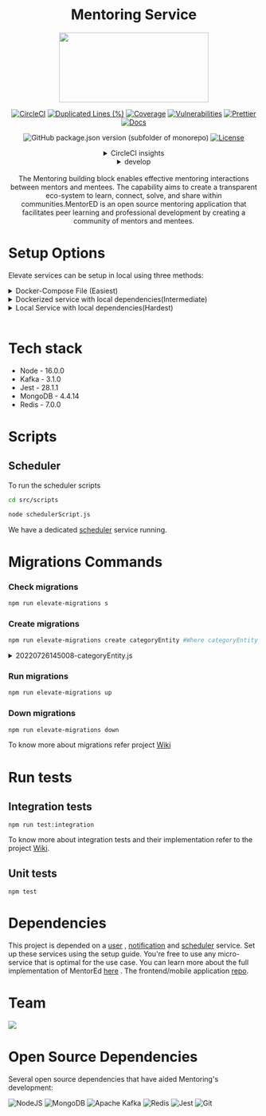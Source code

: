 <div align="center">

# Mentoring Service

<a href="https://shikshalokam.org/elevate/">
<img
    src="https://shikshalokam.org/wp-content/uploads/2021/06/elevate-logo.png"
    height="140"
    width="300"
  />
</a>

[![CircleCI](https://dl.circleci.com/status-badge/img/gh/ELEVATE-Project/mentoring/tree/master.svg?style=shield)](https://dl.circleci.com/status-badge/redirect/gh/ELEVATE-Project/mentoring/tree/master)
[![Duplicated Lines (%)](https://sonarcloud.io/api/project_badges/measure?project=ELEVATE-Project_mentoring&metric=duplicated_lines_density&branch=master)](https://sonarcloud.io/summary/new_code?id=ELEVATE-Project_mentoring)
[![Coverage](https://sonarcloud.io/api/project_badges/measure?project=ELEVATE-Project_mentoring&metric=coverage)](https://sonarcloud.io/summary/new_code?id=ELEVATE-Project_mentoring)
[![Vulnerabilities](https://sonarcloud.io/api/project_badges/measure?project=ELEVATE-Project_mentoring&metric=vulnerabilities)](https://sonarcloud.io/summary/new_code?id=ELEVATE-Project_mentoring)
[![Prettier](https://img.shields.io/badge/code_style-prettier-ff69b4.svg)](https://prettier.io)
[![Docs](https://img.shields.io/badge/Docs-success-informational)](https://elevate-docs.shikshalokam.org/mentorEd/intro)

![GitHub package.json version (subfolder of monorepo)](https://img.shields.io/github/package-json/v/ELEVATE-Project/mentoring?filename=src%2Fpackage.json)
[![License](https://img.shields.io/badge/license-MIT-blue.svg)](https://opensource.org/licenses/MIT)

<details><summary>CircleCI insights</summary>

[![CircleCI](https://dl.circleci.com/insights-snapshot/gh/ELEVATE-Project/mentoring/master/buil-and-test/badge.svg?window=30d)](https://app.circleci.com/insights/github/ELEVATE-Project/mentoring/workflows/buil-and-test/overview?branch=integration-testing&reporting-window=last-30-days&insights-snapshot=true)

</details>

<details><summary>develop</summary>

[![CircleCI](https://dl.circleci.com/status-badge/img/gh/ELEVATE-Project/mentoring/tree/develop.svg?style=shield)](https://dl.circleci.com/status-badge/redirect/gh/ELEVATE-Project/mentoring/tree/develop)
![GitHub package.json version (subfolder of monorepo)](https://img.shields.io/github/package-json/v/ELEVATE-Project/mentoring/develop?filename=src%2Fpackage.json)

[![CircleCI](https://dl.circleci.com/insights-snapshot/gh/ELEVATE-Project/mentoring/dev/buil-and-test/badge.svg?window=30d)](https://app.circleci.com/insights/github/ELEVATE-Project/mentoring/workflows/buil-and-test/overview?branch=develop&reporting-window=last-30-days&insights-snapshot=true)

[![Duplicated Lines (%)](https://sonarcloud.io/api/project_badges/measure?project=ELEVATE-Project_mentoring&metric=duplicated_lines_density&branch=develop)](https://sonarcloud.io/summary/new_code?id=ELEVATE-Project_mentoring)
[![Coverage](https://sonarcloud.io/api/project_badges/measure?project=ELEVATE-Project_mentoring&metric=coverage&branch=develop)](https://sonarcloud.io/summary/new_code?id=ELEVATE-Project_mentoring)
[![Vulnerabilities](https://sonarcloud.io/api/project_badges/measure?project=ELEVATE-Project_mentoring&metric=vulnerabilities&branch=develop)](https://sonarcloud.io/summary/new_code?id=ELEVATE-Project_mentoring)

</details>

</br>
The Mentoring building block enables effective mentoring interactions between mentors and mentees. The capability aims to create a transparent eco-system to learn, connect, solve, and share within communities.MentorED is an open source mentoring application that facilitates peer learning and professional development by creating a community of mentors and mentees.

</div>
<!-- [![CircleCI](https://dl.circleci.com/status-badge/img/gh/ELEVATE-Project/mentoring/tree/dev.svg?style=shield)](https://dl.circleci.com/status-badge/redirect/gh/ELEVATE-Project/mentoring/tree/dev)
[![Duplicated Lines (%)](https://sonarcloud.io/api/project_badges/measure?project=ELEVATE-Project_mentoring&metric=duplicated_lines_density&branch=master)](https://sonarcloud.io/summary/new_code?id=ELEVATE-Project_mentoring)
[![Vulnerabilities](https://sonarcloud.io/api/project_badges/measure?project=ELEVATE-Project_mentoring&metric=vulnerabilities)](https://sonarcloud.io/summary/new_code?id=ELEVATE-Project_mentoring)
<a href="https://shikshalokam.org/elevate/">
<img
    src="https://shikshalokam.org/wp-content/uploads/2021/06/elevate-logo.png"
    height="140"
    width="300"
   align="right"
  />
</a>
(Dev)
 -->

# Setup Options

Elevate services can be setup in local using three methods:

<details><summary>Docker-Compose File (Easiest)</summary>

## A. Docker-Compose

**Expectation**: Run all services simultaneously with a common **Docker-Compose** file.

### Steps

1.  Install **Docker** & **Docker-Compose**.
2.  Clone all elevate services into a common directory.
    ```
    ./ELEVATE/
    ├── mentoring
    ├── notification
    ├── scheduler
    └── user
    ```
3.  To create/start all containers:

    ```
    ELEVATE/mentoring$ docker-compose up
    ```

4.  To remove all containers & networks:

            ```
            ELEVATE/mentoring$ docker-compose down
            ```

            Refer **Docker-Compose README** for more information.

            **Note:** It isn't always necessary to run **down** command. Existing containers and networks can be stopped gracefully by using **Ctrl + C** key combination.

            **Warning:** Do not use docker-compose in production.

</details>

<details><summary>Dockerized service with local dependencies(Intermediate)</summary>

## B. Dockerized Service With Local Dependencies

**Expectation**: Run single docker containerized service with existing local (in host) or remote dependencies.

### Local Dependencies Steps

1. Update dependency (Mongo, Kafka etc) IP addresses in .env with "**host.docker.internal**".

    Eg:

    ```
     #MongoDb Connectivity Url
     MONGODB_URL = mongodb://host.docker.internal:27017/elevate-mentoring

     #Kafka Host Server URL
     KAFKA_URL = host.docker.external:9092
    ```

2. Find **host.docker.internal** IP address and added it to **mongod.conf** file in host.

    Eg: If **host.docker.internal** is **172.17.0.1**,
    **mongod.conf:**

    ```
    # network interfaces
    net:
        port: 27017
        bindIp: "127.0.0.1,172.17.0.1"
    ```

    Note: Steps to find **host.docker.internal** IP address & location of **mongod.conf** is operating system specific. Refer [this](https://stackoverflow.com/questions/22944631/how-to-get-the-ip-address-of-the-docker-host-from-inside-a-docker-container) for more information.

3. Build the docker image.
    ```
    /ELEVATE/mentoring$ docker build -t elevate/mentoring:1.0 .
    ```
4. Run the docker container.

    - For Mac & Windows with docker v18.03+:

        ```
        $ docker run --name mentoring elevate/mentoring:1.0
        ```

    - For Linux:
        ```
        $ docker run --name mentoring --add-host=host.docker.internal:host-gateway elevate/mentoring:1.0`
        ```
        Refer [this](https://stackoverflow.com/a/24326540) for more information.

### Remote Dependencies Steps

1.  Update dependency (Mongo, Kafka etc) Ip addresses in .env with respective remote server IPs.

    Eg:

    ```
     #MongoDb Connectivity Url
     MONGODB_URL = mongodb://10.1.2.34:27017/elevate-mentoring

     #Kafka Host Server URL
     KAFKA_URL = 11.2.3.45:9092
    ```

2.  Add Bind IP to **mongod.conf** in host:

    Follow the instructions given [here.](https://www.digitalocean.com/community/tutorials/how-to-configure-remote-access-for-mongodb-on-ubuntu-20-04)

    Note: Instructions might differ based on MongoDB version and operating system.

3.  Build the docker image.
    ```
    /ELEVATE/mentoring$ docker build -t elevate/mentoring:1.0 .
    ```
4.  Run the docker container.

        ```
        $ docker run --name mentoring elevate/mentoring:1.0
        ```

</details>

<details><summary>Local Service with local dependencies(Hardest)</summary>

## C. Local Service With Local Dependencies

**Expectation**: Run a single service with existing local dependencies in the host (**Non-Docker Implementation**).

### Steps

1. Install required tools & dependencies

    Install any IDE (eg: VScode)

    Install Nodejs: https://nodejs.org/en/download/

    Install MongoDB: https://docs.mongodb.com/manual/installation/

    Install Robo-3T: ​​ https://robomongo.org/

2. Clone the **Mentoring service** repository.

    ```
    git clone https://github.com/ELEVATE-Project/mentoring.git
    ```

3. Add **.env** file to the project directory

    Create a **.env** file in **src** directory of the project and copy these environment variables into it.

    ```
    # Mentoring Service Config

    # Port on which service runs
    APPLICATION_PORT = 3000

    # Service environment
    APPLICATION_ENV = development

    # Route after base url
    APPLICATION_BASE_URL = /mentoring/

    # Mongo db connectivity url
    MONGODB_URL = mongodb://localhost:27017/elevate-mentoring

    # Token secret to verify the access token
    ACCESS_TOKEN_SECRET = 'bsj82AHBxahusub12yexlashsbxAXADHBlaj'

    # Kafka hosted server url
    KAFKA_URL = localhost:9092

    # Kafka group to which consumer belongs
    KAFKA_GROUP_ID = userservice

    # Kafka topic to push notification data
    NOTIFICATION_KAFKA_TOPIC = notificationtopic

    # Kafka topic name to consume from mentoring topic
    KAFKA_MENTORING_TOPIC ="mentoringtopic"

    # Kafka topic to push recording data
    KAFKA_RECORDING_TOPIC ="recordingtopic"

    # Any one of three features available for cloud storage
    CLOUD_STORAGE = 'GCP/AWS/AZURE'

    # Gcp json config file path
    GCP_PATH = 'gcp.json'

    # Gcp bucket name which stores files
    DEFAULT_GCP_BUCKET_NAME = 'gcp-bucket-storage-name'

    # Gcp project id
    GCP_PROJECT_ID = 'project-id'

    # Aws access key id
    AWS_ACCESS_KEY_ID = 'aws-access-key-id'

    # Aws secret access key
    AWS_SECRET_ACCESS_KEY = 'aws-secret-access-key'

    # Aws region where bucket will be located
    AWS_BUCKET_REGION = 'ap-south-1'

    # Aws end point
    AWS_BUCKET_ENDPOINT = 's3.ap-south-1.amazonaws.com'

    # Aws bucket name which stores files
    DEFAULT_AWS_BUCKET_NAME = 'aws-bucket-storage-name'

    # Azure storage account name
    AZURE_ACCOUNT_NAME = 'account-name'

    # Azure storage account key
    AZURE_ACCOUNT_KEY = 'azure-account-key'

    # Azure storage container which stores files
    DEFAULT_AZURE_CONTAINER_NAME = 'azure-container-storage-name'

    # user serice host
    USER_SERIVCE_HOST = 'http://localhost:3001'

    # user serice base url
    USER_SERIVCE_BASE_URL = '/user/'

    # Big blue button url
    BIG_BLUE_BUTTON_URL = https://dev.mentoring.shikshalokam.org

    # Big blue button base url
    BIB_BLUE_BUTTON_BASE_URL = /bigbluebutton/

    # Meeting end callback events end point
    MEETING_END_CALLBACK_EVENTS = https%3A%2F%2Fdev.elevate-apis.shikshalokam.org%2Fmentoring%2Fv1%2Fsessions%2Fcompleted

    # Big blue button secret key
    BIG_BLUE_BUTTON_SECRET_KEY = n

    # Big blue button recording ready callback url
    RECORDING_READY_CALLBACK_URL = http%3A%2F%2Flocalhost%3A3000%2F%3FmeetingID%3Dmeet123

    # Enable logging of network request
    ENABLE_LOG = true
    ```

4. Start MongoDB locally

    Based on your host operating system and method used, start MongoDB.

5. Install Npm packages

    ```
    ELEVATE/mentoring/src$ npm install
    ```

6. Start Mentoring server

    ```
    ELEVATE/mentoring/src$ npm start
    ```

7. To set scheduler service job

    Run the **schedulerScript** file from the scripts directory:

    ```
    ELEVATE/mentoring/src/scripts$ node schedulerScript.js
    ```

</details>

</br>

# Tech stack

-   Node - 16.0.0
-   Kafka - 3.1.0
-   Jest - 28.1.1
-   MongoDB - 4.4.14
-   Redis - 7.0.0

# Scripts

## Scheduler

To run the scheduler scripts

```bash
cd src/scripts
```

```bash
node schedulerScript.js
```

We have a dedicated [scheduler](https://github.com/ELEVATE-Project/scheduler) service running.

# Migrations Commands

### Check migrations

```bash
npm run elevate-migrations s
```

### Create migrations

```bash
npm run elevate-migrations create categoryEntity #Where categoryEntity is the file name.
```

<details><summary>20220726145008-categoryEntity.js</summary>

We have followed the following structure for migration files to reduce code duplication.

```js
let categories = [
	{
		value: 'sqaa',
		label: 'SQAA',
		image: 'entity/SQAA.jpg',
	},
	{
		value: 'communication',
		label: 'Communication',
		image: 'entity/Communication.png',
	},
    ...
]
var moment = require('moment')

module.exports = {
	async up(db) {
		global.migrationMsg = 'Uploaded categories entity'
		let entityData = []
		categories.forEach(async function (category) {
			category['status'] = 'ACTIVE'
			category['deleted'] = false
			category['type'] = 'categories'
			category['updatedAt'] = moment().format()
			category['createdAt'] = moment().format()
			category['createdBy'] = 'SYSTEM'
			category['updatedBy'] = 'SYSTEM'
			entityData.push(category)
		})
		await db.collection('entities').insertMany(entityData)
	},

	async down(db) {
		db.collection('entities').deleteMany({
			value: { $in: categories.map((category) => category.value) },
		})
	},
}
```

</details>

### Run migrations

```bash
npm run elevate-migrations up
```

### Down migrations

```bash
npm run elevate-migrations down
```

To know more about migrations refer project [Wiki](https://github.com/ELEVATE-Project/mentoring/wiki/Migration)

# Run tests

## Integration tests

```
npm run test:integration
```

To know more about integration tests and their implementation refer to the project [Wiki](https://github.com/ELEVATE-Project/user/wiki/Integration-and-Unit-testing).

## Unit tests

```
npm test
```

# Dependencies

This project is depended on a [user](https://github.com/ELEVATE-Project/user) , [notification](https://github.com/ELEVATE-Project/notification) and [scheduler](https://github.com/ELEVATE-Project/scheduler) service.
Set up these services using the setup guide.
You're free to use any micro-service that is optimal for the use case.
You can learn more about the full implementation of MentorEd [here](https://elevate-docs.shikshalokam.org/.mentorEd/intro) .
The frontend/mobile application [repo](https://github.com/ELEVATE-Project/mentoring-mobile-app).

# Team

<a href="https://github.com/ELEVATE-Project/mentoring/graphs/contributors">
  <img src="https://contrib.rocks/image?repo=ELEVATE-Project/mentoring" />
</a>

# Open Source Dependencies

Several open source dependencies that have aided Mentoring's development:

![NodeJS](https://img.shields.io/badge/node.js-6DA55F?style=for-the-badge&logo=node.js&logoColor=white)
![MongoDB](https://img.shields.io/badge/MongoDB-%234ea94b.svg?style=for-the-badge&logo=mongodb&logoColor=white)
![Apache Kafka](https://img.shields.io/badge/Apache%20Kafka-000?style=for-the-badge&logo=apachekafka)
![Redis](https://img.shields.io/badge/redis-%23DD0031.svg?style=for-the-badge&logo=redis&logoColor=white)
![Jest](https://img.shields.io/badge/-jest-%23C21325?style=for-the-badge&logo=jest&logoColor=white)
![Git](https://img.shields.io/badge/git-%23F05033.svg?style=for-the-badge&logo=git&logoColor=white)

<!-- ![GitHub](https://img.shields.io/badge/github-%23121011.svg?style=for-the-badge&logo=github&logoColor=white)
![CircleCI](https://img.shields.io/badge/circle%20ci-%23161616.svg?style=for-the-badge&logo=circleci&logoColor=white) -->
